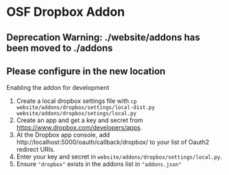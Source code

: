 # OSF Dropbox Addon

## Deprecation Warning: ./website/addons has been moved to ./addons
## Please configure in the new location

Enabling the addon for development

1. Create a local dropbox settings file with `cp website/addons/dropbox/settings/local-dist.py website/addons/dropbox/setings/local.py`
2. Create an app and get a key and secret from https://www.dropbox.com/developers/apps.
3. At the Dropbox app console, add http://localhost:5000/oauth/callback/dropbox/ to your list of Oauth2 redirect URIs.
4. Enter your key and secret in `website/addons/dropbox/settings/local.py`.
5. Ensure `"dropbox"` exists in the addons list in `"addons.json"`
